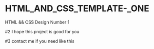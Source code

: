# HTML_AND_CSS_TEMPLATE-_ONE
HTML &amp;&amp; CSS Design Number 1

#2 I hope this project is good for you

#3 contact me if you need like this
